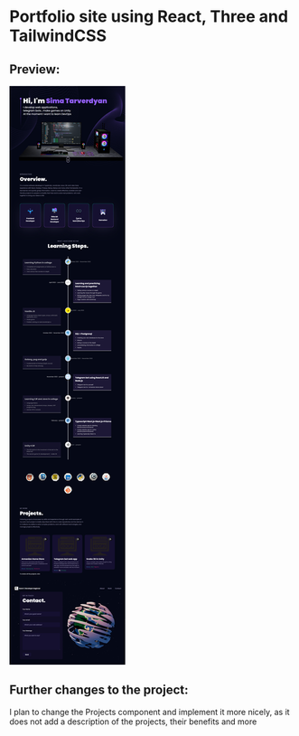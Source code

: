 # Portfolio site using React, Three and TailwindCSS

## Preview: 

<img src="/preview.png"/>

## Further changes to the project: 

I plan to change the Projects component and implement it more nicely, as it does not add a description of the projects, their benefits and more